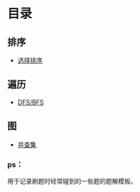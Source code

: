 # 目录

## 排序

- [选择排序](./src/排序/选择排序)

## 遍历

- [DFS/BFS](./src/遍历/DFSAndBFS)

## 图

- [并查集](./src/图/并查集)


### ps：

用于记录刷题时经常碰到的一些题的题解模板。


























